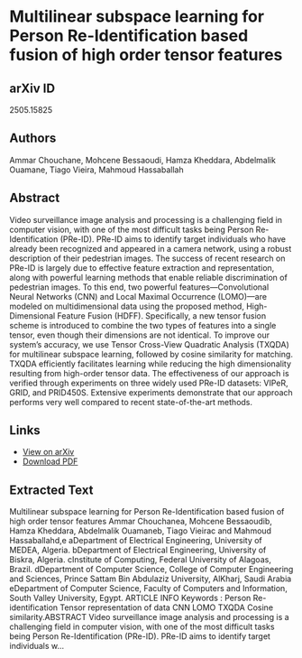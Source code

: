 # Multilinear subspace learning for Person Re-Identification based fusion of high order tensor features

## arXiv ID
2505.15825

## Authors
Ammar Chouchane, Mohcene Bessaoudi, Hamza Kheddara, Abdelmalik Ouamane, Tiago Vieira, Mahmoud Hassaballah

## Abstract
Video surveillance image analysis and processing is a challenging field in computer vision, with one of the most difficult tasks being Person Re-Identification (PRe-ID). PRe-ID aims to identify target individuals who have already been recognized and appeared in a camera network, using a robust description of their pedestrian images. The success of recent research on PRe-ID is largely due to effective feature extraction and representation, along with powerful learning methods that enable reliable discrimination of pedestrian images. To this end, two powerful features—Convolutional Neural Networks (CNN) and Local Maximal Occurrence (LOMO)—are modeled on multidimensional data using the proposed method, High-Dimensional Feature Fusion (HDFF). Specifically, a new tensor fusion scheme is introduced to combine the two types of features into a single tensor, even though their dimensions are not identical. To improve our system’s accuracy, we use Tensor Cross-View Quadratic Analysis (TXQDA) for multilinear subspace learning, followed by cosine similarity for matching. TXQDA efficiently facilitates learning while reducing the high dimensionality resulting from high-order tensor data. The effectiveness of our approach is verified through experiments on three widely used PRe-ID datasets: VIPeR, GRID, and PRID450S. Extensive experiments demonstrate that our approach performs very well compared to recent state-of-the-art methods.

## Links
- [View on arXiv](https://arxiv.org/abs/2505.15825)
- [Download PDF](https://arxiv.org/pdf/2505.15825.pdf)

## Extracted Text
Multilinear subspace learning for Person Re-Identification based fusion
of high order tensor features
Ammar Chouchanea, Mohcene Bessaoudib, Hamza Kheddara, Abdelmalik Ouamaneb, Tiago Vieirac
and Mahmoud Hassaballahd,e
aDepartment of Electrical Engineering, University of MEDEA, Algeria.
bDepartment of Electrical Engineering, University of Biskra, Algeria.
cInstitute of Computing, Federal University of Alagoas, Brazil.
dDepartment of Computer Science, College of Computer Engineering and Sciences, Prince Sattam Bin Abdulaziz University, AlKharj, Saudi Arabia
eDepartment of Computer Science, Faculty of Computers and Information, South Valley University, Egypt.
ARTICLE INFO
Keywords :
Person Re-identification
Tensor representation of data
CNN
LOMO
TXQDA
Cosine similarity.ABSTRACT
Video surveillance image analysis and processing is a challenging field in computer vision, with one
of the most difficult tasks being Person Re-Identification (PRe-ID). PRe-ID aims to identify target
individuals w...
